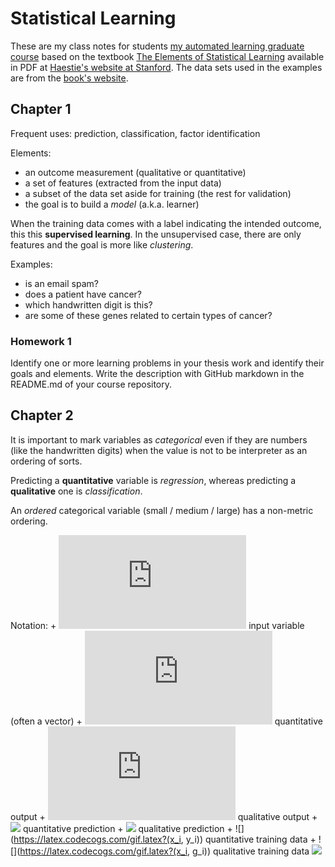 # Statistical Learning

These are my class notes for students
[my automated learning
graduate course](https://elisa.dyndns-web.com/teaching/sys/apraut/)
based on the
textbook
[The Elements of Statistical Learning](https://link.springer.com/book/10.1007/978-0-387-84858-7) available
in PDF
at
[Haestie's website at Stanford](https://web.stanford.edu/~hastie/Papers/ESLII.pdf).
The data sets used in the examples are from the [book's website](https://www-stat.stanford.edu/ElemStatLearn).

## Chapter 1

Frequent uses: prediction, classification, factor identification

Elements: 

+ an outcome measurement (qualitative or quantitative)
+ a set of features (extracted from the input data)
+ a subset of the data set aside for training (the rest for
  validation)
+ the goal is to build a _model_ (a.k.a. learner) 

When the training data comes with a label indicating the intended
outcome, this this **supervised learning**. In the unsupervised case,
there are only features and the goal is more like _clustering_.

Examples: 

- is an email spam?
- does a patient have cancer?
- which handwritten digit is this?
- are some of these genes related to certain types of cancer?

### Homework 1

Identify one or more learning problems in your thesis work and
identify their goals and elements. Write the description with GitHub
markdown in the README.md of your course repository.

## Chapter 2

It is important to mark variables as _categorical_ even if they are
numbers (like the handwritten digits) when the value is not to be
interpreter as an ordering of sorts.

Predicting a **quantitative** variable is _regression_, whereas
predicting a **qualitative** one is _classification_.

An _ordered_ categorical variable (small / medium / large) has a
non-metric ordering.

Notation:
	+ ![](https://latex.codecogs.com/gif.latex?X) input variable (often a vector)
	+ ![](https://latex.codecogs.com/gif.latex?Y) quantitative output
	+ ![](https://latex.codecogs.com/gif.latex?G) qualitative output
	+ ![](https://latex.codecogs.com/gif.latex?\hat{Y}) quantitative
prediction
	+ ![](https://latex.codecogs.com/gif.latex?\hat{G}) qualitative
prediction
	+ ![](https://latex.codecogs.com/gif.latex?(x_i, y_i)) quantitative
training data
	+ ![](https://latex.codecogs.com/gif.latex?(x_i, g_i)) qualitative
training data ![](https://latex.codecogs.com/gif.latex?i&space;\in&space;1,\ldots,n) 


